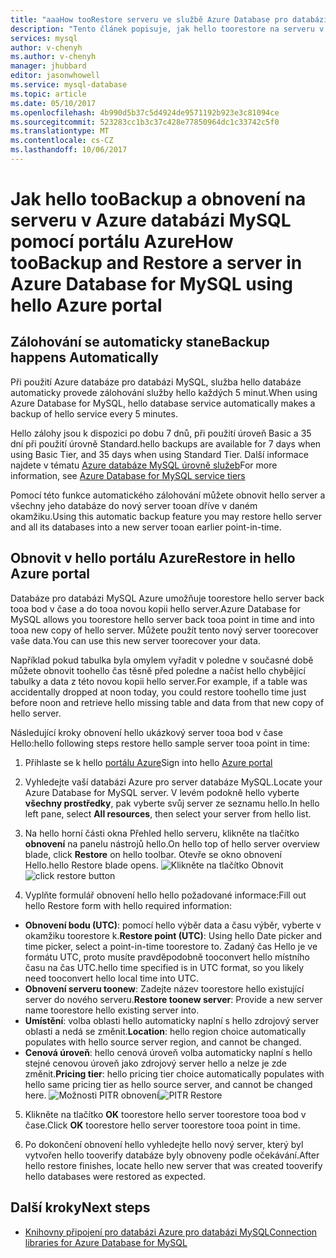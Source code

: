 ```yaml
---
title: "aaaHow tooRestore serveru ve službě Azure Database pro databázi MySQL | Microsoft Docs"
description: "Tento článek popisuje, jak hello toorestore na serveru v Azure databázi MySQL pomocí portálu Azure."
services: mysql
author: v-chenyh
ms.author: v-chenyh
manager: jhubbard
editor: jasonwhowell
ms.service: mysql-database
ms.topic: article
ms.date: 05/10/2017
ms.openlocfilehash: 4b990d5b37c5d4924de9571192b923e3c81094ce
ms.sourcegitcommit: 523283cc1b3c37c428e77850964dc1c33742c5f0
ms.translationtype: MT
ms.contentlocale: cs-CZ
ms.lasthandoff: 10/06/2017
---
```

# <a name="how-toobackup-and-restore-a-server-in-azure-database-for-mysql-using-hello-azure-portal"></a><span data-ttu-id="1ce7a-103">Jak hello tooBackup a obnovení na serveru v Azure databázi MySQL pomocí portálu Azure</span><span class="sxs-lookup"><span data-stu-id="1ce7a-103">How tooBackup and Restore a server in Azure Database for MySQL using hello Azure portal</span></span>

## <a name="backup-happens-automatically"></a><span data-ttu-id="1ce7a-104">Zálohování se automaticky stane</span><span class="sxs-lookup"><span data-stu-id="1ce7a-104">Backup happens Automatically</span></span>
<span data-ttu-id="1ce7a-105">Při použití Azure databáze pro databázi MySQL, služba hello databáze automaticky provede zálohování služby hello každých 5 minut.</span><span class="sxs-lookup"><span data-stu-id="1ce7a-105">When using Azure Database for MySQL, hello database service automatically makes a backup of hello service every 5 minutes.</span></span> 

<span data-ttu-id="1ce7a-106">Hello zálohy jsou k dispozici po dobu 7 dnů, při použití úroveň Basic a 35 dní při použití úrovně Standard.</span><span class="sxs-lookup"><span data-stu-id="1ce7a-106">hello backups are available for 7 days when using Basic Tier, and 35 days when using Standard Tier.</span></span> <span data-ttu-id="1ce7a-107">Další informace najdete v tématu [Azure databáze MySQL úrovně služeb](concepts-service-tiers.md)</span><span class="sxs-lookup"><span data-stu-id="1ce7a-107">For more information, see [Azure Database for MySQL service tiers](concepts-service-tiers.md)</span></span>

<span data-ttu-id="1ce7a-108">Pomocí této funkce automatického zálohování můžete obnovit hello server a všechny jeho databáze do nový server tooan dříve v daném okamžiku.</span><span class="sxs-lookup"><span data-stu-id="1ce7a-108">Using this automatic backup feature you may restore hello server and all its databases into a new server tooan earlier point-in-time.</span></span>

## <a name="restore-in-hello-azure-portal"></a><span data-ttu-id="1ce7a-109">Obnovit v hello portálu Azure</span><span class="sxs-lookup"><span data-stu-id="1ce7a-109">Restore in hello Azure portal</span></span>
<span data-ttu-id="1ce7a-110">Databáze pro databázi MySQL Azure umožňuje toorestore hello server back tooa bod v čase a do tooa novou kopii hello server.</span><span class="sxs-lookup"><span data-stu-id="1ce7a-110">Azure Database for MySQL allows you toorestore hello server back tooa point in time and into tooa new copy of hello server.</span></span> <span data-ttu-id="1ce7a-111">Můžete použít tento nový server toorecover vaše data.</span><span class="sxs-lookup"><span data-stu-id="1ce7a-111">You can use this new server toorecover your data.</span></span> 

<span data-ttu-id="1ce7a-112">Například pokud tabulka byla omylem vyřadit v poledne v současné době můžete obnovit toohello čas těsně před poledne a načíst hello chybějící tabulky a data z této novou kopii hello server.</span><span class="sxs-lookup"><span data-stu-id="1ce7a-112">For example, if a table was accidentally dropped at noon today, you could restore toohello time just before noon and retrieve hello missing table and data from that new copy of hello server.</span></span>

<span data-ttu-id="1ce7a-113">Následující kroky obnovení hello ukázkový server tooa bod v čase Hello:</span><span class="sxs-lookup"><span data-stu-id="1ce7a-113">hello following steps restore hello sample server tooa point in time:</span></span>

1. <span data-ttu-id="1ce7a-114">Přihlaste se k hello [portálu Azure](https://portal.azure.com/)</span><span class="sxs-lookup"><span data-stu-id="1ce7a-114">Sign into hello [Azure portal](https://portal.azure.com/)</span></span>

2. <span data-ttu-id="1ce7a-115">Vyhledejte vaší databázi Azure pro server databáze MySQL.</span><span class="sxs-lookup"><span data-stu-id="1ce7a-115">Locate your Azure Database for MySQL server.</span></span> <span data-ttu-id="1ce7a-116">V levém podokně hello vyberte **všechny prostředky**, pak vyberte svůj server ze seznamu hello.</span><span class="sxs-lookup"><span data-stu-id="1ce7a-116">In hello left pane, select **All resources**, then select your server from hello list.</span></span>

3.  <span data-ttu-id="1ce7a-117">Na hello horní části okna Přehled hello serveru, klikněte na tlačítko **obnovení** na panelu nástrojů hello.</span><span class="sxs-lookup"><span data-stu-id="1ce7a-117">On hello top of hello server overview blade, click **Restore** on hello toolbar.</span></span> <span data-ttu-id="1ce7a-118">Otevře se okno obnovení Hello.</span><span class="sxs-lookup"><span data-stu-id="1ce7a-118">hello Restore blade opens.</span></span>
<span data-ttu-id="1ce7a-119">![Klikněte na tlačítko Obnovit](./media/howto-restore-server-portal/click-restore-button.png)</span><span class="sxs-lookup"><span data-stu-id="1ce7a-119">![click restore button](./media/howto-restore-server-portal/click-restore-button.png)</span></span>

4. <span data-ttu-id="1ce7a-120">Vyplňte formulář obnovení hello hello požadované informace:</span><span class="sxs-lookup"><span data-stu-id="1ce7a-120">Fill out hello Restore form with hello required information:</span></span>

- <span data-ttu-id="1ce7a-121">**Obnovení bodu (UTC)**: pomocí hello výběr data a času výběr, vyberte v okamžiku toorestore k.</span><span class="sxs-lookup"><span data-stu-id="1ce7a-121">**Restore point (UTC)**: Using hello Date picker and time picker, select a point-in-time toorestore to.</span></span> <span data-ttu-id="1ce7a-122">Zadaný čas Hello je ve formátu UTC, proto musíte pravděpodobně tooconvert hello místního času na čas UTC.</span><span class="sxs-lookup"><span data-stu-id="1ce7a-122">hello time specified is in UTC format, so you likely need tooconvert hello local time into UTC.</span></span>
- <span data-ttu-id="1ce7a-123">**Obnovení serveru toonew**: Zadejte název toorestore hello existující server do nového serveru.</span><span class="sxs-lookup"><span data-stu-id="1ce7a-123">**Restore toonew server**: Provide a new server name toorestore hello existing server into.</span></span>
- <span data-ttu-id="1ce7a-124">**Umístění**: volba oblasti hello automaticky naplní s hello zdrojový server oblasti a nedá se změnit.</span><span class="sxs-lookup"><span data-stu-id="1ce7a-124">**Location**: hello region choice automatically populates with hello source server region, and cannot be changed.</span></span>
- <span data-ttu-id="1ce7a-125">**Cenová úroveň**: hello cenová úroveň volba automaticky naplní s hello stejné cenovou úroveň jako zdrojový server hello a nelze je zde změnit.</span><span class="sxs-lookup"><span data-stu-id="1ce7a-125">**Pricing tier**: hello pricing tier choice automatically populates with hello same pricing tier as hello source server, and cannot be changed here.</span></span> 
<span data-ttu-id="1ce7a-126">![Možnosti PITR obnovení](./media/howto-restore-server-portal/pitr-restore.png)</span><span class="sxs-lookup"><span data-stu-id="1ce7a-126">![PITR Restore](./media/howto-restore-server-portal/pitr-restore.png)</span></span>

5. <span data-ttu-id="1ce7a-127">Klikněte na tlačítko **OK** toorestore hello server toorestore tooa bod v čase.</span><span class="sxs-lookup"><span data-stu-id="1ce7a-127">Click **OK** toorestore hello server toorestore tooa point in time.</span></span> 

6. <span data-ttu-id="1ce7a-128">Po dokončení obnovení hello vyhledejte hello nový server, který byl vytvořen hello tooverify databáze byly obnoveny podle očekávání.</span><span class="sxs-lookup"><span data-stu-id="1ce7a-128">After hello restore finishes, locate hello new server that was created tooverify hello databases were restored as expected.</span></span>

## <a name="next-steps"></a><span data-ttu-id="1ce7a-129">Další kroky</span><span class="sxs-lookup"><span data-stu-id="1ce7a-129">Next steps</span></span>
- [<span data-ttu-id="1ce7a-130">Knihovny připojení pro databázi Azure pro databázi MySQL</span><span class="sxs-lookup"><span data-stu-id="1ce7a-130">Connection libraries for Azure Database for MySQL</span></span>](concepts-connection-libraries.md)